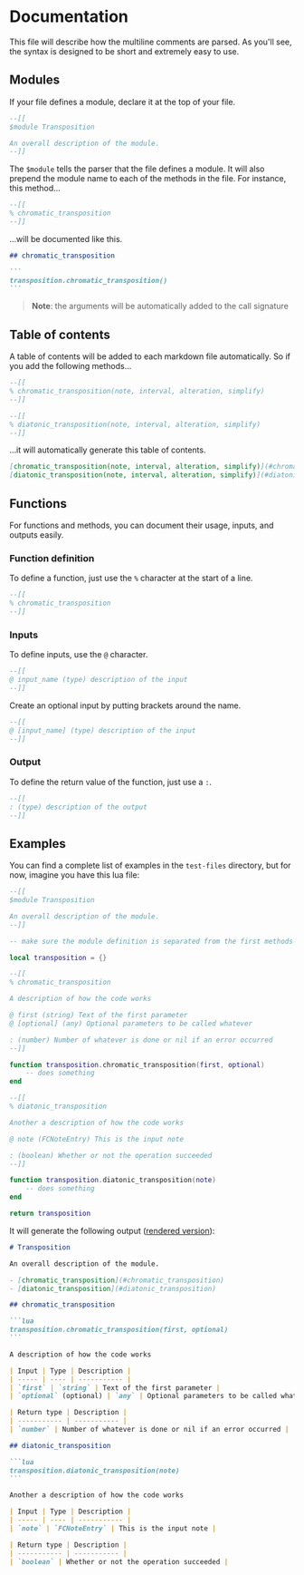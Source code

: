 # Documentation

This file will describe how the multiline comments are parsed. As you'll see, the syntax is designed to be short and extremely easy to use.

## Modules

If your file defines a module, declare it at the top of your file.

```lua
--[[
$module Transposition

An overall description of the module.
--]]
```

The `$module` tells the parser that the file defines a module. It will also prepend the module name to each of the methods in the file. For instance, this method…

```lua
--[[
% chromatic_transposition
--]]
```

…will be documented like this.

````md
## chromatic_transposition

```
transposition.chromatic_transposition()
```
````

> **Note**: the arguments will be automatically added to the call signature

## Table of contents

A table of contents will be added to each markdown file automatically. So if you add the following methods…

```lua
--[[
% chromatic_transposition(note, interval, alteration, simplify)
--]]

--[[
% diatonic_transposition(note, interval, alteration, simplify)
--]]
```

…it will automatically generate this table of contents.

```md
[chromatic_transposition(note, interval, alteration, simplify)](#chromatic_transposition)
[diatonic_transposition(note, interval, alteration, simplify)](#diatonic_transposition)
```

## Functions

For functions and methods, you can document their usage, inputs, and outputs easily.

### Function definition

To define a function, just use the `%` character at the start of a line.

```lua
--[[
% chromatic_transposition
--]]
```

### Inputs

To define inputs, use the `@` character.

```lua
--[[
@ input_name (type) description of the input
--]]
```

Create an optional input by putting brackets around the name.

```lua
--[[
@ [input_name] (type) description of the input
--]]
```

### Output

To define the return value of the function, just use a `:`.

```lua
--[[
: (type) description of the output
--]]
```

## Examples

You can find a complete list of examples in the `test-files` directory, but for now, imagine you have this lua file:

```lua
--[[
$module Transposition

An overall description of the module.
--]]

-- make sure the module definition is separated from the first methods's definition

local transposition = {}

--[[
% chromatic_transposition

A description of how the code works

@ first (string) Text of the first parameter
@ [optional] (any) Optional parameters to be called whatever

: (number) Number of whatever is done or nil if an error occurred
--]]

function transposition.chromatic_transposition(first, optional)
    -- does something
end

--[[
% diatonic_transposition

Another a description of how the code works

@ note (FCNoteEntry) This is the input note

: (boolean) Whether or not the operation succeeded
--]]

function transposition.diatonic_transposition(note)
    -- does something
end

return transposition
```

It will generate the following output ([rendered version](test-files/outputs/unit-test-1.md)):

````md
# Transposition

An overall description of the module.

- [chromatic_transposition](#chromatic_transposition)
- [diatonic_transposition](#diatonic_transposition)

## chromatic_transposition

```lua
transposition.chromatic_transposition(first, optional)
```

A description of how the code works

| Input | Type | Description |
| ----- | ---- | ----------- |
| `first` | `string` | Text of the first parameter |
| `optional` (optional) | `any` | Optional parameters to be called whatever |

| Return type | Description |
| ----------- | ----------- |
| `number` | Number of whatever is done or nil if an error occurred |

## diatonic_transposition

```lua
transposition.diatonic_transposition(note)
```

Another a description of how the code works

| Input | Type | Description |
| ----- | ---- | ----------- |
| `note` | `FCNoteEntry` | This is the input note |

| Return type | Description |
| ----------- | ----------- |
| `boolean` | Whether or not the operation succeeded |
````
